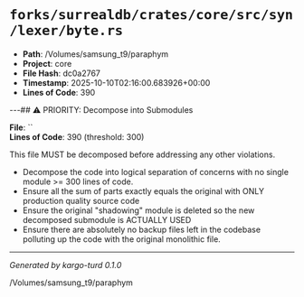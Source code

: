 # `forks/surrealdb/crates/core/src/syn/lexer/byte.rs`

- **Path**: /Volumes/samsung_t9/paraphym
- **Project**: core
- **File Hash**: dc0a2767  
- **Timestamp**: 2025-10-10T02:16:00.683926+00:00  
- **Lines of Code**: 390

---## ⚠️ PRIORITY: Decompose into Submodules

**File**: ``  
**Lines of Code**: 390 (threshold: 300)

This file MUST be decomposed before addressing any other violations.

- Decompose the code into logical separation of concerns with no single module >= 300 lines of code. 
- Ensure all the sum of parts exactly equals the original with ONLY production quality source code
- Ensure the original "shadowing" module is deleted so the new decomposed submodule is ACTUALLY USED
- Ensure there are absolutely no backup files left in the codebase polluting up the code with the original monolithic file.

------

*Generated by kargo-turd 0.1.0*

/Volumes/samsung_t9/paraphym
